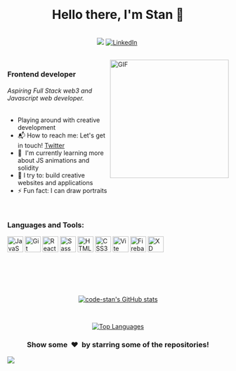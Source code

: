 <br><br><br><br><br><br>
<p>
  <h1 align="center"><b>Hello there, I'm Stan 👋</b></h1>
</p>

<p align="center">
<br>
 <a href="https://www.twitter.com/codestanley" target="_blank" rel="noreferrer"><img
src="https://img.shields.io/twitter/follow/codestanley?logo=twitter&style=for-the-badge&color=0891b2&labelColor=171717"
/></a>
<a href="https://www.linkedin.com/in/codestan/"><img src="https://img.shields.io/badge/linkedin-%230077B5.svg?&style=for-the-badge&logo=linkedin&logoColor=white" alt="LinkedIn" /></a>&nbsp;
</p>

<br>

<img align="right" height="270px" alt="GIF" src="https://i.pinimg.com/originals/e4/26/70/e426702edf874b181aced1e2fa5c6cde.gif" />



### Frontend developer
###### Aspiring Full Stack web3 and Javascript web developer.
-   Playing around with creative development
- 📬 How to reach me: Let's get in touch! [Twitter](https://twitter.com/CodeStanley)
- 🧠  I'm currently learning more about JS animations and solidity
- 🧗 I try to: build creative websites and applications
- ⚡ Fun fact: I can draw portraits
<br>

### Languages and Tools: 



<p align="left">
<a href="https://developer.mozilla.org/en-US/docs/Web/JavaScript" target="_blank" rel="noreferrer"><img src="https://raw.githubusercontent.com/danielcranney/readme-generator/main/public/icons/skills/javascript-colored.svg" width="36" height="36" alt="JavaScript" /></a>
<a href="https://git-scm.com/" target="_blank" rel="noreferrer"><img src="https://raw.githubusercontent.com/danielcranney/readme-generator/main/public/icons/skills/git-colored.svg" width="36" height="36" alt="Git" /></a>
<a href="https://reactjs.org/" target="_blank" rel="noreferrer"><img src="https://raw.githubusercontent.com/danielcranney/readme-generator/main/public/icons/skills/react-colored.svg" width="36" height="36" alt="React" /></a>
<a href="https://sass-lang.com/" target="_blank" rel="noreferrer"><img src="https://raw.githubusercontent.com/danielcranney/readme-generator/main/public/icons/skills/sass-colored.svg" width="36" height="36" alt="Sass" /></a>
<a href="https://developer.mozilla.org/en-US/docs/Glossary/HTML5" target="_blank" rel="noreferrer"><img src="https://raw.githubusercontent.com/danielcranney/readme-generator/main/public/icons/skills/html5-colored.svg" width="36" height="36" alt="HTML5" /></a>
<a href="https://www.w3.org/TR/CSS/#css" target="_blank" rel="noreferrer"><img src="https://raw.githubusercontent.com/danielcranney/readme-generator/main/public/icons/skills/css3-colored.svg" width="36" height="36" alt="CSS3" /></a>
<a href="https://vitejs.dev/" target="_blank" rel="noreferrer"><img src="https://raw.githubusercontent.com/danielcranney/readme-generator/main/public/icons/skills/vite-colored.svg" width="36" height="36" alt="Vite" /></a>
<a href="https://firebase.google.com/" target="_blank" rel="noreferrer"><img src="https://raw.githubusercontent.com/danielcranney/readme-generator/main/public/icons/skills/firebase-colored.svg" width="36" height="36" alt="Firebase" /></a>
<a href="https://www.adobe.com/uk/products/xd.html" target="_blank" rel="noreferrer"><img src="https://raw.githubusercontent.com/danielcranney/readme-generator/main/public/icons/skills/xd-colored-dark.svg" width="36" height="36" alt="XD" /></a>
</p>



<br>
<br>
<br>
<br>

  
<p align='center'>
  <a href="http://www.github.com/code-stan"><img src="https://github-readme-stats.vercel.app/api?username=code-stan&show_icons=true&hide=&count_private=true&title_color=a855f7&text_color=f97316&icon_color=6366f1&bg_color=000000&hide_border=true&show_icons=true" alt="code-stan's GitHub stats" /></a>
</p>

<br>

<p align='center'>
<a href="https://github.com/code-stan" align="left"><img src="https://github-readme-stats.vercel.app/api/top-langs/?username=code-stan&langs_count=10&title_color=a855f7&text_color=f97316&icon_color=6366f1&bg_color=000000&hide_border=true&locale=en&custom_title=Top%20%Languages" alt="Top Languages" /></a>
</p>



<div align="center">
<h3 align="center">Show some &nbsp;❤️&nbsp; by starring some of the repositories!</h3>
</div><img src="https://github.com/punitkmryh/punitkmryh/blob/master/wave.svg" />
